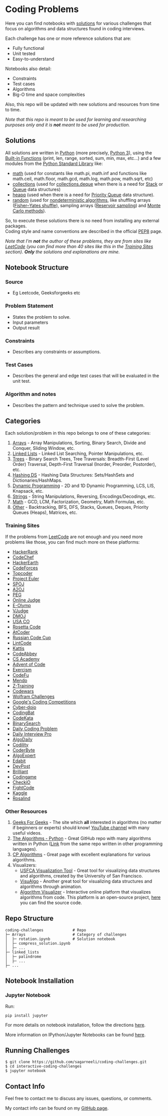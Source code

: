 # Coding Problems

Here you can find notebooks with [solutions](#Solutions) for various challenges that focus on algorithms and data structures found in coding interviews.

Each challenge has one or more reference solutions that are:
- Fully functional
- Unit tested
- Easy-to-understand

Notebooks also detail:
- Constraints
- Test cases
- Algorithms
- Big-O time and space complexities

Also, this repo will be updated with new solutions and resources from time to time.

*Note that this repo is meant to be used for learning and researching purposes only and it is **not** meant to be used for production.*


## Solutions

All solutions are written in [Python](https://www.python.org/) (more precisely, [Python 3](https://docs.python.org/3)), using the [Built-in Functions](https://docs.python.org/3/library/functions.html) (print, len, range, sorted, sum, min, max, etc...) and a few modules from the [Python Standard Library](https://docs.python.org/3/library/) like:
- [math](https://docs.python.org/3/library/math.html) (used for constants like math.pi, math.inf and functions like math.ceil, math.floor, math.gcd, math.log, math.pow, math.sqrt, etc)
- [collections](https://docs.python.org/3/library/collections.html) (used for [collections.deque](https://docs.python.org/3/library/collections.html#collections.deque) when there is a need for [Stack](https://en.wikipedia.org/wiki/Stack_(abstract_data_type)) or [Queue](https://en.wikipedia.org/wiki/Queue_(abstract_data_type)) data structures)
- [heapq](https://docs.python.org/3/library/heapq.html) (used when there is a need for [Priority Queue](https://en.wikipedia.org/wiki/Priority_queue) data structure).
- [random](https://docs.python.org/3/library/random.html) (used for [nondeterministic algorithms](https://en.wikipedia.org/wiki/Nondeterministic_algorithm), like shuffling arrays ([Fisher–Yates shuffle](https://en.wikipedia.org/wiki/Fisher%E2%80%93Yates_shuffle)), sampling arrays ([Reservoir sampling](https://en.wikipedia.org/wiki/Reservoir_sampling)) and [Monte Carlo methods](https://en.wikipedia.org/wiki/Monte_Carlo_method)).

So, to execute these solutions there is no need from installing any external packages. \
Coding style and name conventions are described in the official [PEP8](https://www.python.org/dev/peps/pep-0008) page.

*Note that I'm **not** the author of these problems, they are from sites like [LeetCode](https://leetcode.com/) (you can find more than 40 sites like this in the [Training Sites](#Training-Sites) section). **Only** the solutions and explanations are mine.*


## Notebook Structure
### Source

* Eg Leetcode, Geeksforgeeks etc

### Problem Statement

* States the problem to solve.
* Input parameters
* Output result

### Constraints

* Describes any constraints or assumptions.

### Test Cases

* Describes the general and edge test cases that will be evaluated in the unit test.

### Algorithm and notes

* Describes the pattern and technique used to solve the problem.

## Categories

Each solution/problem in this repo belongs to one of these categories:

1. [Arrays](https://github.com/sagarneeli/coding-challenges/tree/master/Arrays) - Array Manipulations, Sorting, Binary Search, Divide and Conquer, Sliding Window, etc.
2. [Linked Lists](https://github.com/sagarneeli/coding-challenges/tree/master/Linked%20Lists) - Linked List Searching, Pointer Manipulations, etc.
3. [Trees](https://github.com/sagarneeli/coding-challenges/tree/master/Trees) - Binary Search Trees, Tree Traversals: Breadth-First (Level Order) Traversal, Depth-First Traversal (Inorder, Preorder, Postorder), etc.
4. [Hashing DS](https://github.com/sagarneeli/coding-challenges/tree/master/Hashing%20DS) - Hashing Data Structures: Sets/HashSets and Dictionaries/HashMaps.
5. [Dynamic Programming](https://github.com/sagarneeli/coding-challenges/tree/master/Dynamic%20Programming) - 2D and 1D Dynamic Programming, LCS, LIS, Knapsack, etc.
6. [Strings](https://github.com/sagarneeli/coding-challenges/tree/master/Strings) - String Manipulations, Reversing, Encodings/Decodings, etc.
7. [Math](https://github.com/sagarneeli/coding-challenges/tree/master/Math) - GCD, LCM, Factorization, Geometry, Math Formulas, etc.
8. [Other](https://github.com/sagarneeli/coding-challenges/tree/master/Other) - Backtracking, BFS, DFS, Stacks, Queues, Deques, Priority Queues (Heaps), Matrices, etc.

### Training Sites

If the problems from [LeetCode](https://leetcode.com/) are not enough and you need more problems like those, you can find much more on these platforms:

- [HackerRank](http://hackerrank.com/)
- [CodeChef](http://codechef.com/)
- [HackerEarth](http://hackerearth.com/)
- [CodeForces](http://codeforces.com/)
- [Topcoder](http://topcoder.com/)
- [Project Euler](https://projecteuler.net/)
- [SPOJ](http://www.spoj.com/)
- [A2OJ](https://a2oj.com/)
- [PEG](https://wcipeg.com/)
- [Online Judge](https://onlinejudge.org/)
- [E-Olymp](https://www.e-olymp.com/en/)
- [VJudge](https://vjudge.net/)
- [DMOJ](https://dmoj.ca/)
- [USA CO](http://www.usaco.org/)
- [Rosetta Code](http://rosettacode.org/)
- [AtCoder](https://atcoder.jp/)
- [Russian Code Cup](https://www.russiancodecup.ru/en/)
- [LintCode](http://www.lintcode.com/en/)
- [Kattis](https://www.kattis.com/developers)
- [CodeAbbey](http://codeabbey.com/)
- [CS Academy](https://csacademy.com/)
- [Advent of Code](https://adventofcode.com/)
- [Exercism](https://exercism.io/)
- [CodeFu](https://codefu.mk/)
- [Mendo](https://mendo.mk/Welcome.do)
- [Z-Training](http://www.codah.club/)
- [Codewars](http://www.codewars.com/)
- [Wolfram Challenges](https://challenges.wolfram.com/)
- [Google's Coding Competitions](https://codingcompetitions.withgoogle.com/)
- [Cyber-dojo](https://cyber-dojo.org/)
- [CodingBat](http://codingbat.com/)
- [CodeKata](http://codekata.com/)
- [BinarySearch](https://binarysearch.io/)
- [Daily Coding Problem](https://www.dailycodingproblem.com/)
- [Daily Interview Pro](http://dailyinterviewpro.com/)
- [AlgoDaily](https://algodaily.com/)
- [Codility](https://codility.com/)
- [CoderByte](https://coderbyte.com/)
- [AlgoExpert](https://www.algoexpert.io/)
- [Edabit](https://edabit.com/)
- [DevPost](https://devpost.com/)
- [Brilliant](http://brilliant.org/)
- [Codingame](https://www.codingame.com/)
- [CheckiO](http://www.checkio.org/)
- [FightCode](http://fightcodegame.com/)
- [Kaggle](http://kaggle.com/)
- [Rosalind](http://rosalind.info/problems/locations/)


### Other Resources

1. [Geeks For Geeks](https://www.geeksforgeeks.org/) - The site which **all** interested in algorithms (no matter if beginners or experts) should know! [YouTube channel](https://www.youtube.com/channel/UC0RhatS1pyxInC00YKjjBqQ) with many useful videos.
2. [The Algorithms - Python](https://github.com/TheAlgorithms/Python) - Great GitHub repo with many algorithms written in Python ([Link](https://github.com/TheAlgorithms) from the same repo written in other programming languages).
3. [CP Algorithms](http://cp-algorithms.com/) - Great page with excellent explanations for various algorithms.
4. Visualizers:
    - [USFCA Visualization Tool](https://www.cs.usfca.edu/~galles/visualization/Algorithms.html) - Great tool for visualizing data structures and algorithms, created by the University of San Francisco.
    - [VisuAlgo](https://visualgo.net/en) - Another great tool for visualizing data structures and algorithms through animation.
    - [Algorithm Visualizer](https://algorithm-visualizer.org/) - Interactive online platform that visualizes algorithms from code. This platform is an open-source project, [here](https://github.com/algorithm-visualizer/algorithm-visualizer) you can find the source code.
    
## Repo Structure

```
coding-challenges             # Repo
├─ Arrays                     # Category of challenges
│  ├─ rotation.ipynb          # Solution notebook
│  ├─ compress_solution.ipynb
│  ├─ ...
├─ linked_lists
│  ├─ palindrome
│  ├─ ...
├─ ...
```


## Notebook Installation

### Jupyter Notebook

Run:

```
pip install jupyter
```

For more details on notebook installation, follow the directions [here](http://ipython.org/install.html).

More information on IPython/Jupyter Notebooks can be found [here](http://ipython.org/notebook.html).


## Running Challenges

```
$ git clone https://github.com/sagarneeli/coding-challenges.git
$ cd interactive-coding-challenges
$ jupyter notebook
```

## Contact Info

Feel free to contact me to discuss any issues, questions, or comments.

My contact info can be found on my [GitHub page](https://github.com/sagarneeli).
